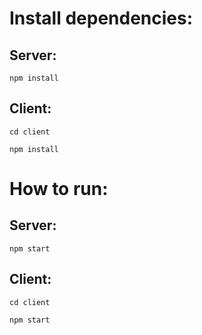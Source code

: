 # Install dependencies:

## Server:
`npm install`

## Client:
`cd client`

`npm install`

# How to run:

## Server:
`npm start`

## Client:
`cd client`

`npm start`



